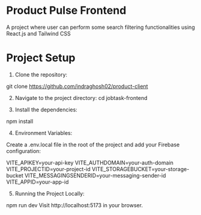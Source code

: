 # Product Pulse Frontend
A project where user can perform some search filtering functionalities using React.js and Tailwind CSS

# Project Setup

1. Clone the repository:

git clone https://github.com/indraghosh02/product-client

2. Navigate to the project directory:
 cd jobtask-frontend

3. Install the dependencies:

npm install

4. Environment Variables:

Create a .env.local file in the root of the project and add your Firebase configuration:

VITE_APIKEY=your-api-key
VITE_AUTHDOMAIN=your-auth-domain
VITE_PROJECTID=your-project-id
VITE_STORAGEBUCKET=your-storage-bucket
VITE_MESSAGINGSENDERID=your-messaging-sender-id
VITE_APPID=your-app-id

5. Running the Project Locally:

npm run dev
Visit http://localhost:5173 in your browser.